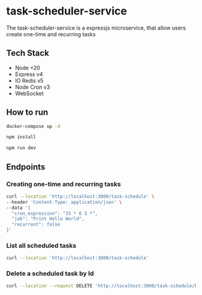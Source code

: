 # task-scheduler-service

The task-scheduler-service is a expressjs microservice, that allow users create one-time and recurring tasks

## Tech Stack

- Node +20
- Express v4
- IO Redis v5
- Node Cron v3
- WebSocket

## How to run

```bash
docker-compose up -d
```

```bash
npm install
```

```bash
npm run dev
```

## Endpoints

### Creating one-time and recurring tasks

```bash
curl --location 'http://localhost:3000/task-schedule' \
--header 'Content-Type: application/json' \
--data '{
  "cron_expression": "33 * 6 3 *",
  "job": "Print Hello World",
  "recurrent": false
}'
```

### List all scheduled tasks

```bash
curl --location 'http://localhost:3000/task-schedule'
```

### Delete a scheduled task by Id

```bash
curl --location --request DELETE 'http://localhost:3000/task-schedule/b3cdbdef-fd85-417f-9ecd-e8c5af16785e'
```